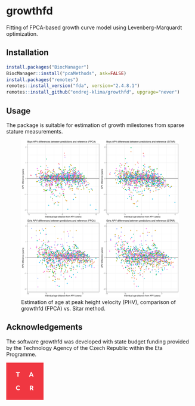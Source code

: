 growthfd
=====
  
Fitting of FPCA-based growth curve model using Levenberg-Marquardt optimization.

## Installation

```r
install.packages("BiocManager")
BiocManager::install("pcaMethods", ask=FALSE)
install.packages("remotes")
remotes::install_version("fda", version="2.4.8.1")
remotes::install_github("ondrej-klima/growthfd", upgrage="never")
```

## Usage

The package is suitable for estimation of growth milestones from sparse stature
measurements.

<figure>
    <img src="man/figures/Figure_S13_Individual_differences_by_maturation_age-1.png"
         alt="Individual differences by maturation age">
    <figcaption>Estimation of age at peak height velocity (PHV), comparison of growthfd (FPCA) vs. Sitar method.</figcaption>
</figure>


## Acknowledgements
The software growthfd was developed with state budget funding provided 
by the Technology Agency of the Czech Republic within the Eta Programme.

<a href="https://www.tacr.cz/en/"><img src="man/figures/logo_en_red.png" alt="tacr" width="100" height="100" /></a>

